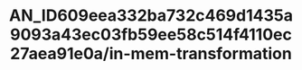 ---  
schema: schema:AN_ID609eea332ba732c469d1435a9093a43ec03fb59ee58c514f4110ec27aea91e0a/in-mem-transformation  
title: AN_ID609eea332ba732c469d1435a9093a43ec03fb59ee58c514f4110ec27aea91e0a/in-mem-transformation  
organization: Sample Department  
notes: Used in 2 lineage(s)  
resources:  
  - name: AN_ID609eea332ba732c469d1435a9093a43ec03fb59ee58c514f4110ec27aea91e0a/in-mem-transformation 
    url: in-mem://AN_ID609eea332ba732c469d1435a9093a43ec03fb59ee58c514f4110ec27aea91e0a/in-mem-transformation 
    format : DataFrame  
license: None  
category:
  - Education  
maintainer: User  
maintainer_email: UserMail  
---